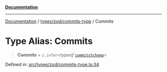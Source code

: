 [**Documentation**](../../../../README.md)

***

[Documentation](../../../../README.md) / [types/zod/commits-type](../README.md) / Commits

# Type Alias: Commits

> **Commits** = `z.infer`\<*typeof* [`commitsSchema`](../variables/commitsSchema.md)\>

Defined in: [src/types/zod/commits-type.ts:34](https://github.com/joeng03/RepoSense/blob/3f722058ea4a4c6de9dfb6b764fc6baf0e159e62/frontend/src/types/zod/commits-type.ts#L34)

